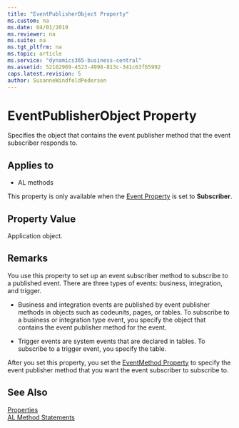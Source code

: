 ```yaml
---
title: "EventPublisherObject Property"
ms.custom: na
ms.date: 04/01/2019
ms.reviewer: na
ms.suite: na
ms.tgt_pltfrm: na
ms.topic: article
ms.service: "dynamics365-business-central"
ms.assetid: 52162969-4523-4998-813c-341c63f65992
caps.latest.revision: 5
author: SusanneWindfeldPedersen
---
```


 

# EventPublisherObject Property
Specifies the object that contains the event publisher method that the event subscriber responds to.  
  
## Applies to  
  
-   AL methods  
  
This property is only available when the [Event Property](devenv-event-property.md) is set to **Subscriber**.  
  
## Property Value  
Application object.  
  
## Remarks  
You use this property to set up an event subscriber method to subscribe to a published event. There are three types of events: business, integration, and trigger.  
  
-   Business and integration events are published by event publisher methods in objects such as codeunits, pages, or tables. To subscribe to a business or integration type event, you specify the object that contains the event publisher method for the event.  
  
-   Trigger events are system events that are declared in tables. To subscribe to a trigger event, you specify the table.  
  
After you set this property, you set the [EventMethod Property](devenv-eventmethod-property.md) to specify the event publisher method that you want the event subscriber to subscribe to.  
  
<!--For more information about events, see [Event Types](Event-Types.md) and [Subscribing to Events](Subscribing-to-Events.md).  
 -->  
## See Also  
[Properties](devenv-properties.md)  
[AL Method Statements](../methods/devenv-al-method-reference.md)
<!-- 
[Publishing Events](Publishing-Events.md)   
[Raising Events](Raising-Events.md)   
[Events in Microsoft Dynamics NAV](Events-in-Microsoft-Dynamics-NAV.md)   
-->
